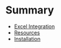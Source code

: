 # Summary

* [Excel Integration](README.md)
* [Resources](resources.md)
* [Installation](installation.md)

